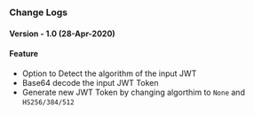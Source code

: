 ### Change Logs
#### Version - 1.0 (28-Apr-2020)
#### Feature
- Option to Detect the algorithm of the input JWT
- Base64 decode the input JWT Token
- Generate new JWT Token by changing algorthim to `None` and `HS256/384/512`
